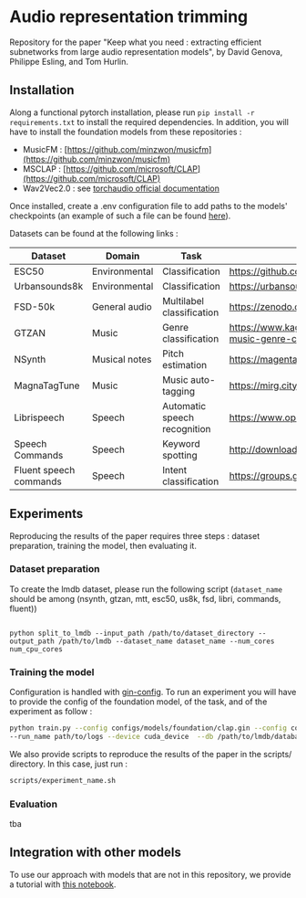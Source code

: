 # Audio representation trimming

Repository for the paper "Keep what you need : extracting efficient subnetworks from large audio representation models", by David Genova, Philippe Esling, and Tom Hurlin.

## Installation

Along a functional pytorch installation, please run ` pip install -r requirements.txt ` to install the required dependencies.
In addition, you will have to install the foundation models from these repositories :

- MusicFM : [https://github.com/minzwon/musicfm](https://github.com/minzwon/musicfm)
- MSCLAP : [https://github.com/microsoft/CLAP](https://github.com/microsoft/CLAP)
- Wav2Vec2.0 : see [torchaudio official documentation](https://pytorch.org/audio/main/models.html)

Once installed, create a .env configuration file to add paths to the models' checkpoints (an example of such a file can be found [here](./template.env)).

Datasets can be found at the following links :

<table>
<thead>
<tr>
<th>Dataset</th>
<th>Domain</th>
<th>Task</th>
<th>URL</th>
</tr>
</thead>
<tbody>

<tr>
<td>ESC50</td>
<td>Environmental</td>
<td>Classification</td>
<td><a href="https://github.com/karolpiczak/ESC-50">https://github.com/karolpiczak/ESC-50 </a></td>
</tr>

<tr>
<td>Urbansounds8k</td>
<td>Environmental</td>
<td>Classification</td>
<td><a href="https://urbansounddataset.weebly.com/urbansound8k.html">https://urbansounddataset.weebly.com/urbansound8k.html </a></td>

<tr>
<td>FSD-50k</td>
<td>General audio</td>
<td>Multilabel classification</td>
<td><a href="https://zenodo.org/records/4060432">https://zenodo.org/records/4060432 </a></td>
</tr>

<tr>
<td>GTZAN</td>
<td>Music</td>
<td>Genre classification</td>
<td><a href="https://www.kaggle.com/datasets/andradaolteanu/gtzan-dataset-music-genre-classification">https://www.kaggle.com/datasets/andradaolteanu/gtzan-dataset-music-genre-classification </a></td>
</tr>

<tr>
<td>NSynth</td>
<td>Musical notes</td>
<td>Pitch estimation</td>
<td><a href="https://magenta.tensorflow.org/datasets/nsynth">https://magenta.tensorflow.org/datasets/nsynth </a></td>
</tr>

<tr>
<td>MagnaTagTune</td>
<td>Music</td>
<td>Music auto-tagging</td>
<td><a href="https://mirg.city.ac.uk/codeapps/the-magnatagatune-dataset">https://mirg.city.ac.uk/codeapps/the-magnatagatune-dataset </a></td>
</tr>

<tr>
<td>Librispeech</td>
<td>Speech</td>
<td>Automatic speech recognition</td>
<td><a href="https://www.openslr.org/12">https://www.openslr.org/12 </a></td>
</tr>

<tr>
<td>Speech Commands</td>
<td>Speech</td>
<td>Keyword spotting</td>
<td><a href="http://download.tensorflow.org/data/speech_commands_v0.02.tar.gz">http://download.tensorflow.org/data/speech_commands_v0.02.tar.gz </a></td>
</tr>

<tr>
<td>Fluent speech commands</td>
<td>Speech</td>
<td>Intent classification</td>
<td><a href="https://groups.google.com/a/fluent.ai/g/fluent-speech-commands">https://groups.google.com/a/fluent.ai/g/fluent-speech-commands </a></td>
</tr>

</tbody>
</table>

## Experiments

Reproducing the results of the paper requires three steps : dataset preparation, training the model, then evaluating it.

### Dataset preparation

To create the lmdb dataset, please run the following script (``` dataset_name ``` should be among (nsynth, gtzan, mtt, esc50, us8k, fsd, libri, commands, fluent))

```shell

python split_to_lmdb --input_path /path/to/dataset_directory --output_path /path/to/lmdb --dataset_name dataset_name --num_cores num_cpu_cores 

```

### Training the model

Configuration is handled with [gin-config](https://github.com/google/gin-config). To run an experiment you will have to provide the config of the foundation model, of the task, and of the experiment as follow :

```bash
python train.py --config configs/models/foundation/clap.gin --config configs/tasks/classif.gin --config configs/experiment/mask.gin 
--run_name path/to/logs --device cuda_device  --db /path/to/lmdb/database --bs batch_size
```

We also provide scripts to reproduce the results of the paper in the scripts/ directory. In this case, just run :

```bash
scripts/experiment_name.sh
```

### Evaluation

tba

## Integration with other models

To use our approach with models that are not in this repository, we provide a tutorial with [this notebook](./notebooks/tutorial.ipynb).